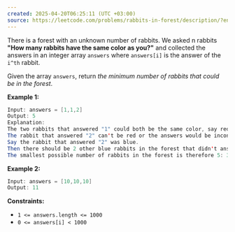 ```yaml
---
created: 2025-04-20T06:25:11 (UTC +03:00)
source: https://leetcode.com/problems/rabbits-in-forest/description/?envType=daily-question&envId=2025-04-20
---
```

There is a forest with an unknown number of rabbits. We asked n rabbits **"How many rabbits have the same color as you?"** and collected the answers in an integer array `answers` where `answers[i]` is the answer of the `i^th` rabbit.

Given the array `answers`, return _the minimum number of rabbits that could be in the forest_.


**Example 1:**

``` Java
Input: answers = [1,1,2]
Output: 5
Explanation:
The two rabbits that answered "1" could both be the same color, say red.
The rabbit that answered "2" can't be red or the answers would be inconsistent.
Say the rabbit that answered "2" was blue.
Then there should be 2 other blue rabbits in the forest that didn't answer into the array.
The smallest possible number of rabbits in the forest is therefore 5: 3 that answered plus 2 that didn't.
```


**Example 2:**

``` Java
Input: answers = [10,10,10]
Output: 11
```


**Constraints:**

-   `1 <= answers.length <= 1000`
-   `0 <= answers[i] < 1000`

